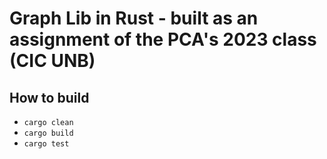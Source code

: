 # Graph Lib in Rust - built as an assignment of the PCA's 2023 class (CIC UNB)

## How to build
* `cargo clean` 
* `cargo build`
* `cargo test`
